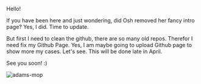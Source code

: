 Hello!

If you have been here and just wondering, did Osh removed her fancy intro page? 
Yes, I did. Time to update. 

But first I need to clean the github, there are so many old repos. 
Therefor I need fix my Github Page. Yes, I am maybe going to upload Github page to show more my cases. Let's see. 
This will be done late in April. 

See you soon! :)

![adams-mop](https://user-images.githubusercontent.com/16814145/221561120-db8bd1bf-b2b9-409e-82fb-a039d8ef93d1.gif)
